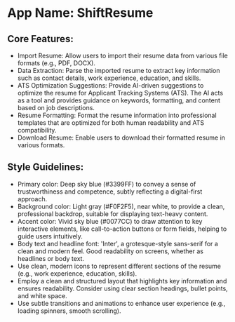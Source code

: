 # **App Name**: ShiftResume

## Core Features:

- Import Resume: Allow users to import their resume data from various file formats (e.g., PDF, DOCX).
- Data Extraction: Parse the imported resume to extract key information such as contact details, work experience, education, and skills.
- ATS Optimization Suggestions: Provide AI-driven suggestions to optimize the resume for Applicant Tracking Systems (ATS). The AI acts as a tool and provides guidance on keywords, formatting, and content based on job descriptions.
- Resume Formatting: Format the resume information into professional templates that are optimized for both human readability and ATS compatibility.
- Download Resume: Enable users to download their formatted resume in various formats.

## Style Guidelines:

- Primary color: Deep sky blue (#3399FF) to convey a sense of trustworthiness and competence, subtly reflecting a digital-first approach.
- Background color: Light gray (#F0F2F5), near white, to provide a clean, professional backdrop, suitable for displaying text-heavy content.
- Accent color: Vivid sky blue (#0077CC) to draw attention to key interactive elements, like call-to-action buttons or form fields, helping to guide users intuitively.
- Body text and headline font: 'Inter', a grotesque-style sans-serif for a clean and modern feel. Good readability on screens, whether as headlines or body text.
- Use clean, modern icons to represent different sections of the resume (e.g., work experience, education, skills).
- Employ a clean and structured layout that highlights key information and ensures readability. Consider using clear section headings, bullet points, and white space.
- Use subtle transitions and animations to enhance user experience (e.g., loading spinners, smooth scrolling).
